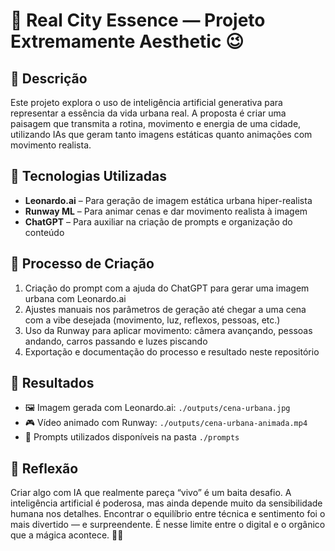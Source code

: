 # 🌆 Real City Essence — Projeto Extremamente Aesthetic 😉

## 📒 Descrição  
Este projeto explora o uso de inteligência artificial generativa para representar a essência da vida urbana real. A proposta é criar uma paisagem que transmita a rotina, movimento e energia de uma cidade, utilizando IAs que geram tanto imagens estáticas quanto animações com movimento realista.

## 🤖 Tecnologias Utilizadas  
- **Leonardo.ai** – Para geração de imagem estática urbana hiper-realista  
- **Runway ML** – Para animar cenas e dar movimento realista à imagem  
- **ChatGPT** – Para auxiliar na criação de prompts e organização do conteúdo
  
## 🤔 Processo de Criação  
1. Criação do prompt com a ajuda do ChatGPT para gerar uma imagem urbana com Leonardo.ai  
2. Ajustes manuais nos parâmetros de geração até chegar a uma cena com a vibe desejada (movimento, luz, reflexos, pessoas, etc.)  
3. Uso da Runway para aplicar movimento: câmera avançando, pessoas andando, carros passando e luzes piscando  
4. Exportação e documentação do processo e resultado neste repositório

## 🚀 Resultados  
- 🖼️ Imagem gerada com Leonardo.ai: `./outputs/cena-urbana.jpg`  
- 🎮 Vídeo animado com Runway: `./outputs/cena-urbana-animada.mp4`  
- 📄 Prompts utilizados disponíveis na pasta `./prompts`

## 💭 Reflexão  
Criar algo com IA que realmente pareça “vivo” é um baita desafio. A inteligência artificial é poderosa, mas ainda depende muito da sensibilidade humana nos detalhes. Encontrar o equilíbrio entre técnica e sentimento foi o mais divertido — e surpreendente. É nesse limite entre o digital e o orgânico que a mágica acontece. 🌇✨
